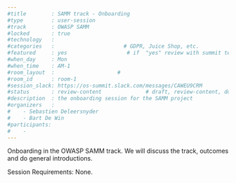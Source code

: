 ```yaml
---
#title        : SAMM track - Onboarding
#type         : user-session
#track        : OWASP SAMM
#locked       : true
#technology   :
#categories   :                      # GDPR, Juice Shop, etc.
#featured     : yes                   # if  "yes" review with summit team
#when_day     : Mon
#when_time    : AM-1
#room_layout  :                    #
#room_id      : room-1
#session_slack: https://os-summit.slack.com/messages/CAWEU9CRM
#status       : review-content              # draft, review-content, done
#description  : the onboarding session for the SAMM project
#organizers   :
#    - Sebastien Deleersnyder
#    - Bart De Win
#participants:
#    -
---
```


Onboarding in the OWASP SAMM track. We will discuss the track, outcomes and do general introductions.

Session Requirements: None.
